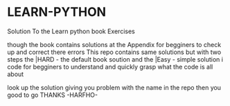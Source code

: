 # LEARN-PYTHON
Solution To the Learn python book Exercises

though the book contains solutions at the Appendix for begginers to check up and correct there errors
This repo contains same solutions but with two steps
the |HARD - the default book soution
and the |Easy - simple solution i code for begginers to understand and quickly grasp what the code is all about

look up the solution giving you problem with the name in the repo then you good to go
THANKS 
                               -HARFHO-
